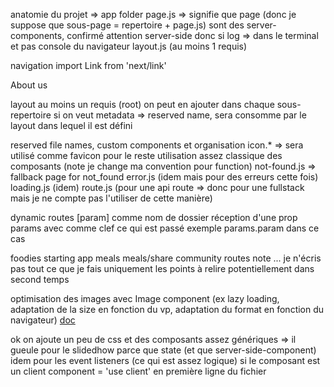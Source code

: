anatomie du projet 
=> app folder 
page.js => 
    signifie que page (donc je suppose que sous-page = repertoire + page.js) sont des server-components, confirmé
    attention server-side donc si log => dans le terminal et pas console du navigateur 
layout.js (au moins 1 requis) 


navigation
import Link from 'next/link'
<p><Link href="/about">About us</Link></p> 

layout 
au moins un requis (root) 
on peut en ajouter dans chaque sous-repertoire si on veut 
metadata => reserved name, sera consomme par le layout dans lequel il est défini 


reserved file names, custom components et organisation 
icon.* => sera utilisé comme favicon
pour le reste utilisation assez classique des composants (note je change ma convention pour function)
not-found.js => fallback page for not_found 
error.js (idem mais pour des erreurs cette fois) 
loading.js (idem) 
route.js (pour une api route => donc pour une fullstack mais je ne compte pas l'utiliser de cette manière)

dynamic routes 
[param] comme nom de dossier 
réception d'une prop params avec comme clef ce qui est passé exemple params.param dans ce cas 

foodies starting app 
meals 
meals/share 
community routes 
note ... je n'écris pas tout ce que je fais uniquement les points à relire potentiellement dans second temps 

optimisation des images avec Image component (ex lazy loading, adaptation de la size en fonction du vp, adaptation du format en fonction du navigateur) 
[doc](https://nextjs.org/docs/app/api-reference/components/image)

ok on ajoute un peu de css et des composants assez génériques => il gueule pour le slidedhow parce que state (et que server-side-component) 
idem pour les event listeners (ce qui est assez logique) 
si le composant est un client component = 'use client' en première ligne du fichier 

